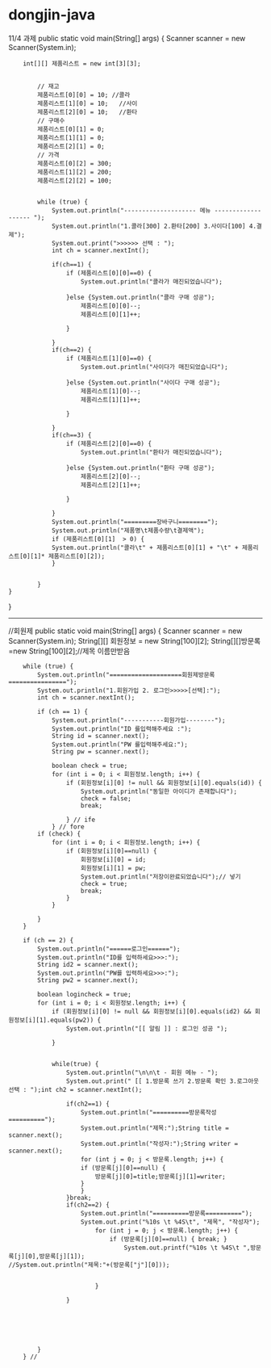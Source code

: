 # dongjin-java

11/4 과제
public static void main(String[] args) {
		Scanner scanner = new Scanner(System.in);
		

		int[][] 제품리스트 = new int[3][3];

			
			// 재고 
			제품리스트[0][0] = 10; //콜라
			제품리스트[1][0] = 10;	//사이
			제품리스트[2][0] = 10;	//환타
			// 구매수 
			제품리스트[0][1] = 0;
			제품리스트[1][1] = 0;
			제품리스트[2][1] = 0;
			// 가격
			제품리스트[0][2] = 300;
			제품리스트[1][2] = 200;
			제품리스트[2][2] = 100;
		
		
			while (true) {
				System.out.println("-------------------- 메뉴 ------------------- ");
				System.out.println("1.콜라[300] 2.환타[200] 3.사이다[100] 4.결제");
				System.out.print(">>>>>> 선택 : ");
				int ch = scanner.nextInt();
				
				if(ch==1) {
					if (제품리스트[0][0]==0) {
						System.out.println("콜라가 매진되었습니다");
						
					}else {System.out.println("콜라 구매 성공");
						제품리스트[0][0]--;
						제품리스트[0][1]++;
						
					}
					
				}
				if(ch==2) {
					if (제품리스트[1][0]==0) {
						System.out.println("사이다가 매진되었습니다");
						
					}else {System.out.println("사이다 구매 성공");
						제품리스트[1][0]--;
						제품리스트[1][1]++;
						
					}
					
				}
				if(ch==3) {
					if (제품리스트[2][0]==0) {
						System.out.println("환타가 매진되었습니다");
						
					}else {System.out.println("환타 구매 성공");
						제품리스트[2][0]--;
						제품리스트[2][1]++;
						
					}
					
				}
				System.out.println("=========장바구니========");
				System.out.println("제품명\t제품수량\t결제액");
				if (제품리스트[0][1]  > 0) {
				System.out.println("콜라\t" + 제품리스트[0][1] + "\t" + 제품리스트[0][1]* 제품리스트[0][2]);
				}
				
				
			}
	}
}

-----------------------------------------------------------------------------------------------------------------------
//회원제
public static void main(String[] args) {
		Scanner scanner = new Scanner(System.in);
		String[][] 회원정보 = new String[100][2];
		 String[][]방문록 =new String[100][2];//제목 이름만받음

		while (true) {
			System.out.println("====================회원제방문록================");
			System.out.println("1.회원가입 2. 로그인>>>>>[선택]:");
			int ch = scanner.nextInt();

			if (ch == 1) {
				System.out.println("-----------회원가입--------");
				System.out.println("ID 를입력해주세요 :");
				String id = scanner.next();
				System.out.println("PW 를입력해주세요:");
				String pw = scanner.next();

				boolean check = true;
				for (int i = 0; i < 회원정보.length; i++) {
					if (회원정보[i][0] != null && 회원정보[i][0].equals(id)) {
						System.out.println("동일한 아이디가 존재합니다");
						check = false;
						break;

					} // ife
				} // fore
			if (check) {
				for (int i = 0; i < 회원정보.length; i++) {
					if (회원정보[i][0]==null) {
						회원정보[i][0] = id;
						회원정보[i][1] = pw;
						System.out.println("저장이완료되었습니다");// 넣기
						check = true;
						break;
					}
				}

			}
		}

		if (ch == 2) {
			System.out.println("======로그인======");
			System.out.println("ID를 입력하세요>>>:");
			String id2 = scanner.next();
			System.out.println("PW를 입력하세요>>>:");
			String pw2 = scanner.next();

			boolean logincheck = true;
			for (int i = 0; i < 회원정보.length; i++) {
				if (회원정보[i][0] != null && 회원정보[i][0].equals(id2) && 회원정보[i][1].equals(pw2)) {
					System.out.println("[[ 알림 ]] : 로그인 성공 ");

				}
				
				
				while(true) {
					System.out.println("\n\n\t - 회원 메뉴 - ");
					System.out.print(" [[ 1.방문록 쓰기 2.방문록 확인 3.로그아웃  선택 : ");int ch2 = scanner.nextInt();
					
					if(ch2==1) {
						System.out.println("==========방문록작성==========");
						System.out.println("제목:");String title = scanner.next();
						System.out.println("작성자:");String writer = scanner.next();
						for (int j = 0; j < 방문록.length; j++) {
						if (방문록[j][0]==null) {
							방문록[j][0]=title;방문록[j][1]=writer;
						}	
						}
					}break;
					if(ch2==2) {
						System.out.println("==========방문록==========");
						System.out.print("%10s \t %4S\t", "제목", "작성자");
							for (int j = 0; j < 방문록.length; j++) {
								if (방문록[j][0]==null) { break; }
									System.out.printf("%10s \t %4S\t ",방문록[j][0],방문록[j][1]);					                         //System.out.println("제목:"+(방문록["j"][0]));
									
								
							}
						
					}
					
				
				
				
				
				
			}
		} // 
